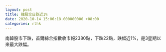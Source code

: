 ```yaml
---
layout: post
title: 韓股全日跌近1%
date: 2020-10-14 15:06:18.000000000 +08:00
categories: rthk
---
```


南韓股市下跌，首爾綜合指數收市報2380點，下跌22點，跌幅近1%，是3星期以來最大跌幅。
